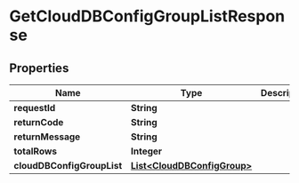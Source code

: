 
# GetCloudDBConfigGroupListResponse

## Properties
Name | Type | Description | Notes
------------ | ------------- | ------------- | -------------
**requestId** | **String** |  |  [optional]
**returnCode** | **String** |  |  [optional]
**returnMessage** | **String** |  |  [optional]
**totalRows** | **Integer** |  |  [optional]
**cloudDBConfigGroupList** | [**List&lt;CloudDBConfigGroup&gt;**](CloudDBConfigGroup.md) |  |  [optional]



